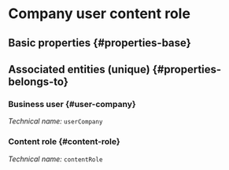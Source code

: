 # Company user content role
<!--- THIS FILE IS GENERATED PLEASE DO NOT EDIT IT DIRECTLY --->



<OH code="contentRoleToUserCompany"/>


## Basic properties {#properties-base}



## Associated entities (unique) {#properties-belongs-to}

### Business user {#user-company}



*Technical name:* ```userCompany```
<PH code="contentRoleToUserCompany:userCompany"/>

### Content role {#content-role}



*Technical name:* ```contentRole```
<PH code="contentRoleToUserCompany:contentRole"/>





